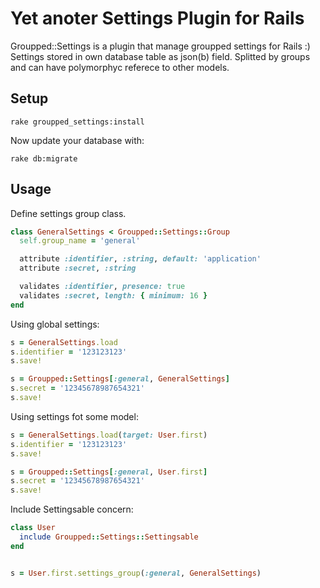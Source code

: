 # Yet anoter Settings Plugin for Rails



Groupped::Settings is a plugin that manage groupped settings for Rails :) Settings stored in own database table as json(b) field. Splitted by groups and can have polymorphyc referece to other models.

## Setup

`rake groupped_settings:install`

Now update your database with:

`rake db:migrate`

## Usage

Define settings group class.
```ruby
class GeneralSettings < Groupped::Settings::Group
  self.group_name = 'general'

  attribute :identifier, :string, default: 'application'
  attribute :secret, :string

  validates :identifier, presence: true
  validates :secret, length: { minimum: 16 }
end
```

Using global settings:
```ruby
s = GeneralSettings.load
s.identifier = '123123123'
s.save!

s = Groupped::Settings[:general, GeneralSettings]
s.secret = '12345678987654321'
s.save!
```


Using settings fot some model:
```ruby
s = GeneralSettings.load(target: User.first)
s.identifier = '123123123'
s.save!

s = Groupped::Settings[:general, User.first]
s.secret = '12345678987654321'
s.save!
```

Include Settingsable concern:

```ruby
class User
  include Groupped::Settings::Settingsable
end


s = User.first.settings_group(:general, GeneralSettings)
```
